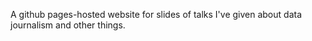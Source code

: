 A github pages-hosted website for slides of talks I've given about data journalism and other things.
